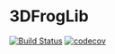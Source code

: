 # 3DFrogLib

[![Build Status](https://travis-ci.com/Serverfrog/3dfroglib.svg?branch=master)](https://travis-ci.com/Serverfrog/3dfroglib)
[![codecov](https://codecov.io/gh/Serverfrog/3dfroglib/branch/master/graph/badge.svg?token=FJMIX5V6PI)](https://codecov.io/gh/Serverfrog/3dfroglib)

